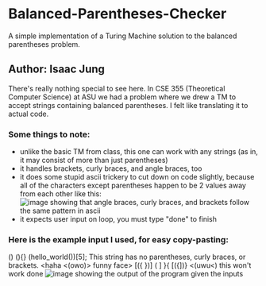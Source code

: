 # Balanced-Parentheses-Checker
A simple implementation of a Turing Machine solution to the balanced parentheses problem.

## Author: Isaac Jung

There's really nothing special to see here. In CSE 355 (Theoretical Computer Science) at ASU we had a problem where we drew a TM to accept strings containing balanced parentheses. I felt like translating it to actual code.

### Some things to note:
- unlike the basic TM from class, this one can work with any strings (as in, it may consist of more than just parentheses)
- it handles brackets, curly braces, and angle braces, too
- it does some stupid ascii trickery to cut down on code slightly, because all of the characters except parentheses happen to be 2 values away from each other like this:
![image showing that angle braces, curly braces, and brackets follow the same pattern in ascii](https://cdn.discordapp.com/attachments/930183886435135573/974010082444607498/unknown.png "ascii-table-screenshot")
- it expects user input on loop, you must type "done" to finish

### Here is the example input I used, for easy copy-pasting:
()
(){}
(hello_world())[5];
This string has no parentheses, curly braces, or brackets.
<haha <(owo)> funny face> [({  })]
(
]
}{
[({])}
<(uwu<) this won't work
done
![image showing the output of the program given the inputs](https://cdn.discordapp.com/attachments/930183886435135573/974012856506929203/unknown.png "output")
